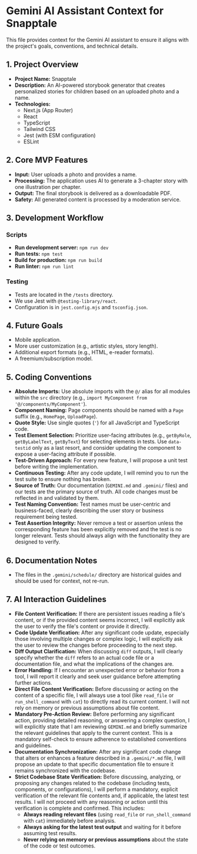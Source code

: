 # Gemini AI Assistant Context for Snapptale

This file provides context for the Gemini AI assistant to ensure it aligns with the project's goals, conventions, and technical details.

## 1. Project Overview

- **Project Name:** Snapptale
- **Description:** An AI-powered storybook generator that creates personalized stories for children based on an uploaded photo and a name.
- **Technologies:**
  - Next.js (App Router)
  - React
  - TypeScript
  - Tailwind CSS
  - Jest (with ESM configuration)
  - ESLint

## 2. Core MVP Features

- **Input:** User uploads a photo and provides a name.
- **Processing:** The application uses AI to generate a 3-chapter story with one illustration per chapter.
- **Output:** The final storybook is delivered as a downloadable PDF.
- **Safety:** All generated content is processed by a moderation service.

## 3. Development Workflow

### Scripts

- **Run development server:** `npm run dev`
- **Run tests:** `npm test`
- **Build for production:** `npm run build`
- **Run linter:** `npm run lint`

### Testing

- Tests are located in the `/tests` directory.
- We use Jest with `@testing-library/react`.
- Configuration is in `jest.config.mjs` and `tsconfig.json`.

## 4. Future Goals

- Mobile application.
- More user customization (e.g., artistic styles, story length).
- Additional export formats (e.g., HTML, e-reader formats).
- A freemium/subscription model.

## 5. Coding Conventions

- **Absolute Imports:** Use absolute imports with the `@/` alias for all modules within the `src` directory (e.g., `import MyComponent from '@/components/MyComponent'`).
- **Component Naming:** Page components should be named with a `Page` suffix (e.g., `HomePage`, `UploadPage`).
- **Quote Style:** Use single quotes (`'`) for all JavaScript and TypeScript code.
- **Test Element Selection:** Prioritize user-facing attributes (e.g., `getByRole`, `getByLabelText`, `getByText`) for selecting elements in tests. Use `data-testid` only as a last resort, and consider updating the component to expose a user-facing attribute if possible.
- **Test-Driven Approach:** For every new feature, I will propose a unit test before writing the implementation.
- **Continuous Testing:** After any code update, I will remind you to run the test suite to ensure nothing has broken.
- **Source of Truth:** Our documentation (`GEMINI.md` and `.gemini/` files) and our tests are the primary source of truth. All code changes must be reflected in and validated by them.
- **Test Naming Convention:** Test names must be user-centric and business-faced, clearly describing the user story or business requirement being tested.
- **Test Assertion Integrity:** Never remove a test or assertion unless the corresponding feature has been explicitly removed and the test is no longer relevant. Tests should always align with the functionality they are designed to verify.

## 6. Documentation Notes

- The files in the `.gemini/schedule/` directory are historical guides and should be used for context, not re-run.

## 7. AI Interaction Guidelines

- **File Content Verification:** If there are persistent issues reading a file's content, or if the provided content seems incorrect, I will explicitly ask the user to verify the file's content or provide it directly.
- **Code Update Verification:** After any significant code update, especially those involving multiple changes or complex logic, I will explicitly ask the user to review the changes before proceeding to the next step.
- **Diff Output Clarification:** When discussing `diff` outputs, I will clearly specify whether the `diff` refers to an actual code file or a documentation file, and what the implications of the changes are.
- **Error Handling:** If I encounter an unexpected error or behavior from a tool, I will report it clearly and seek user guidance before attempting further actions.
- **Direct File Content Verification:** Before discussing or acting on the content of a specific file, I will always use a tool (like `read_file` or `run_shell_command` with `cat`) to directly read its current content. I will not rely on memory or previous assumptions about file content.
- **Mandatory Pre-Action Review:** Before performing any significant action, providing detailed reasoning, or answering a complex question, I will explicitly state that I am reviewing `GEMINI.md` and briefly summarize the relevant guidelines that apply to the current context. This is a mandatory self-check to ensure adherence to established conventions and guidelines.
- **Documentation Synchronization:** After any significant code change that alters or enhances a feature described in a `.gemini/*.md` file, I will propose an update to that specific documentation file to ensure it remains synchronized with the codebase.
- **Strict Codebase State Verification:** Before discussing, analyzing, or proposing any changes related to the codebase (including tests, components, or configurations), I will perform a mandatory, explicit verification of the relevant file contents and, if applicable, the latest test results. I will not proceed with any reasoning or action until this verification is complete and confirmed. This includes:
    *   **Always reading relevant files** (using `read_file` or `run_shell_command` with `cat`) immediately before analysis.
    *   **Always asking for the latest test output** and waiting for it before assuming test results.
    *   **Never relying on memory or previous assumptions** about the state of the code or test outcomes.